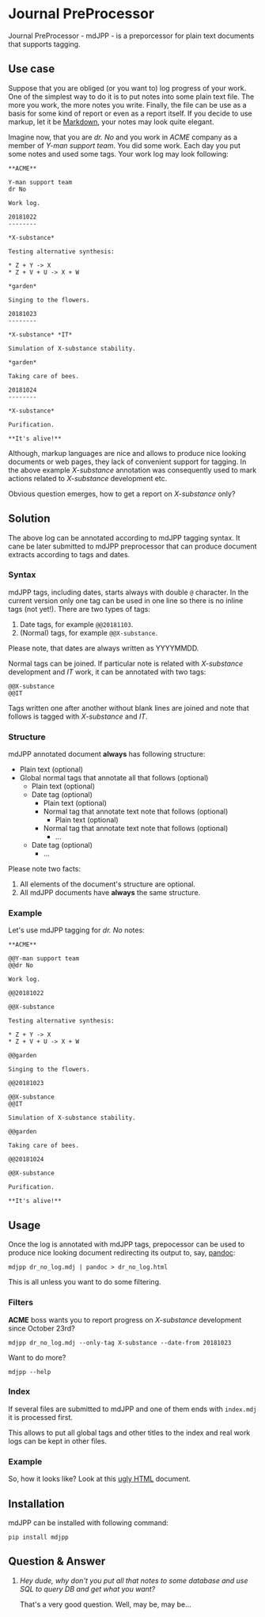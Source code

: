 # Journal PreProcessor

Journal PreProcessor - mdJPP - is a preporcessor for plain text documents that
supports tagging.

## Use case

Suppose that you are obliged (or you want to) log progress of your work.
One of the simplest way to do it is to put notes into some plain text file.
The more you work, the more notes you write. Finally, the file can be use as a
basis for some kind of report or even as a report itself. If you decide to use
markup, let it be [Markdown](https://daringfireball.net/projects/markdown), your notes may look quite elegant.

Imagine now, that you are *dr. No* and you work in *ACME* company as a member of
*Y-man support team*. You did some work. Each day you put some notes and
used some tags. Your work log may look following:

```
**ACME**

Y-man support team
dr No

Work log.

20181022
--------

*X-substance*

Testing alternative synthesis:

* Z + Y -> X
* Z + V + U -> X + W

*garden*

Singing to the flowers.

20181023
--------

*X-substance* *IT*

Simulation of X-substance stability.

*garden*

Taking care of bees.

20181024
--------

*X-substance*

Purification.

**It's alive!**
```

Although, markup languages are nice and allows to produce nice looking documents 
or web pages, they lack of convenient support for tagging. In the above example
*X-substance* annotation was consequently used to mark actions related to *X-substance* development etc.

Obvious question emerges, how to get a report on *X-substance* only?

## Solution

The above log can be annotated according to mdJPP tagging syntax. It cane be later
submitted to mdJPP preprocessor that can produce document extracts according to
tags and dates.

### Syntax

mdJPP tags, including dates, starts always with double `@` character.
In the current version only one tag can be used in one line so there is no
inline tags (not yet!). There are two types of tags:

1. Date tags, for example `@@20181103`.
1. (Normal) tags, for example `@@X-substance`.

Please note, that dates are always written as YYYYMMDD.

Normal tags can be joined. If particular note is related with *X-substance*
development and *IT* work, it can be annotated with two tags:

```
@@X-substance
@@IT
```
    
Tags written one after another without blank lines are joined and note that
follows is tagged with *X-substance* and *IT*.

### Structure

mdJPP annotated document **always** has following structure:

* Plain text (optional)
* Global normal tags that annotate all that follows (optional)
    * Plain text (optional)
    * Date tag (optional)
        * Plain text (optional)
        * Normal tag that annotate text note that follows (optional)
            * Plain text (optional)
        * Normal tag that annotate text note that follows (optional)
            * ...
    * Date tag (optional)
        * ...

Please note two facts:

1. All elements of the document's structure are optional.
1. All mdJPP documents have **always** the same structure.

### Example

Let's use mdJPP tagging for *dr. No* notes:
```
**ACME**

@@Y-man support team
@@dr No

Work log.

@@20181022

@@X-substance

Testing alternative synthesis:

* Z + Y -> X
* Z + V + U -> X + W

@@garden

Singing to the flowers.

@@20181023

@@X-substance
@@IT

Simulation of X-substance stability.

@@garden

Taking care of bees.

@@20181024

@@X-substance

Purification.

**It's alive!**
```

## Usage

Once the log is annotated with mdJPP tags, prepocessor can be used to produce nice
looking document redirecting its output to, say, [pandoc](https://pandoc.org/):
```
mdjpp dr_no_log.mdj | pandoc > dr_no_log.html
```

This is all unless you want to do some filtering.

### Filters

**ACME** boss wants you to report progress on *X-substance* development since October 23rd?

```
mdjpp dr_no_log.mdj --only-tag X-substance --date-from 20181023
```
    
Want to do more?
```
mdjpp --help
```

### Index

If several files are submitted to mdJPP and one of them ends with `index.mdj` it
is processed first.

This allows to put all global tags and other titles to the index and real work
logs can be kept in other files.

### Example

So, how it looks like? Look at this [ugly HTML](https://tljm.github.io/mdjpp/test_journal.html) document.

## Installation

mdJPP can be installed with following command:
```
pip install mdjpp
```
    
## Question & Answer

1. *Hey dude, why don't you put all that notes to some database and use SQL to query DB and get what you want?*
   
   That's a very good question. Well, may be, may be... 
